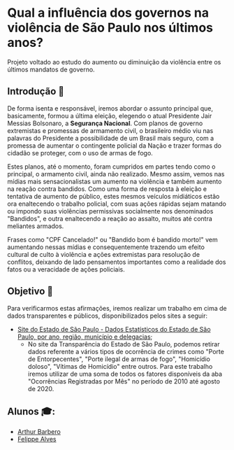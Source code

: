 # Qual a influência dos governos na violência de São Paulo nos últimos anos?

Projeto voltado ao estudo do aumento ou diminuição da violência entre os últimos mandatos de governo.

## Introdução :pencil: 

De forma isenta e responsável, iremos abordar o assunto principal que, basicamente, formou a última eleição, elegendo o atual Presidente Jair Messias Bolsonaro, a **Segurança Nacional**.
Com planos de governo extremistas e promessas de armamento civil, o brasileiro médio viu nas palavras do Presidente a possibilidade de um Brasil mais seguro, com a promessa de aumentar o contingente policial da Nação e trazer formas do cidadão se proteger, com o uso de armas de fogo.

Estes planos, até o momento, foram cumpridos em partes tendo como o principal, o armamento civil, ainda não realizado. Mesmo assim, vemos nas mídias mais sensacionalistas um aumento na violência e também aumento na reação contra bandidos. Como uma forma de resposta à eleição e tentativa de aumento de público, estes mesmos veículos midiáticos estão ora enaltecendo o trabalho policial, com suas ações rápidas sejam matando ou impondo suas violências permissivas socialmente nos denominados "Bandidos", e outra enaltecendo a reação ao assalto, muitos até contra meliantes armados. 

Frases como "CPF Cancelado!" ou "Bandido bom é bandido morto!" vem aumentando nessas mídias e consequentemente trazendo um efeito cultural de culto à violência e ações extremistas para resolução de conflitos, deixando de lado pensamentos importantes como a realidade dos fatos ou a veracidade de ações policiais.


## Objetivo :dart:

Para verificarmos estas afirmações, iremos realizar um trabalho em cima de dados transparentes e públicos, disponibilizados pelos sites a seguir:

- [Site do Estado de São Paulo - Dados Estatísticos do Estado de São Paulo, por ano, região, município e delegacias](https://www.ssp.sp.gov.br/estatistica/pesquisa.aspx);
  - No site da Transparência do Estado de São Paulo, podemos retirar dados referente a vários tipos de ocorrência de crimes como "Porte de Entorpecentes", "Porte ilegal de armas de fogo", "Homicídio doloso", "Vítimas de Homicídio" entre outros. Para este trabalho iremos utilizar de uma soma de todos os fatores disponíveis da aba "Ocorrências Registradas por Mês" no período de 2010 até agosto de 2020.


## Alunos :mortar_board::

- [Arthur Barbero](https://github.com/arthurbarbero)
- [Felippe Alves](https://github.com/FelippeAlves)



